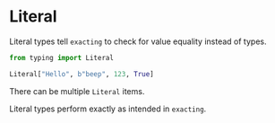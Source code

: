 # Literal

Literal types tell `exacting` to check for value equality instead of types.

```python
from typing import Literal

Literal["Hello", b"beep", 123, True]
```

There can be multiple `Literal` items.

Literal types perform exactly as intended in `exacting`.
